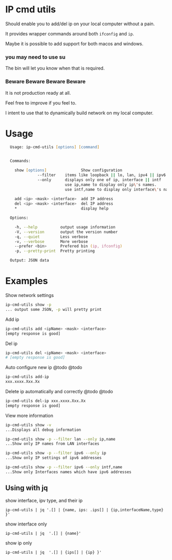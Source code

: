 # IP cmd utils

Should enable you to add/del ip on your local computer without a pain.

It provides wrapper commands around both ```ifconfig``` and ```ip```.

Maybe it is possible to add support for both macos and windows. 

### you may need to use su

The bin will let you know when that is required.


### Beware Beware Beware Beware

It is not production ready at all. 

Feel free to improve if you feel to. 

I intent to use that to dynamically build network on my local computer.


# Usage

```zsh
  Usage: ip-cmd-utils [options] [command]


  Commands:

    show [options]               Show configuration
              --filter    items like loopback || lo, lan, ipv4 || ipv6
              --only      displays only one of ip, interface || intf
                          use ip,name to display only ip\'s names.
                          use intf,name to display only interface\'s names.
              
    add <ip> <mask> <interface>  add IP address
    del <ip> <mask> <interface>  del IP address
    *                            display help

  Options:

    -h, --help          output usage information
    -V, --version       output the version number
    -q, --quiet         Less verbose
    -v, --verbose       More verbose
    --prefer <bin>      Prefered bin (ip, ifconfig)
    -p, --pretty-print  Pretty printing

  Output: JSON data

```

# Examples

Show network settings
```zsh
ip-cmd-utils show -p
... output some JSON, -p will pretty print
```

Add ip
```zsh
ip-cmd-utils add <ipName> <mask> <interface>
[empty response is good]
```

Del ip
```zsh
ip-cmd-utils del <ipName> <mask> <interface>
# [empty response is good]
```

Auto configure new ip @todo @todo
```zsh
ip-cmd-utils add-ip
xxx.xxxx.Xxx.Xx
```

Delete ip automatically and correctly @todo @todo
```zsh
ip-cmd-utils del-ip xxx.xxxx.Xxx.Xx
[empty response is good]
```

View more information
```zsh
ip-cmd-utils show -v
...Displays all debug information
```

```zsh
ip-cmd-utils show -p --filter lan --only ip,name
...Show only IP names from LAN interfaces
```

```zsh
ip-cmd-utils show -p --filter ipv6 --only ip
...Show only IP settings of ipv6 addresses
```

```zsh
ip-cmd-utils show -p --filter ipv6 --only intf,name
...Show only Interfaces names which have ipv6 addresses
```



## Using with jq

show interface, ipv type, and their ip
```
ip-cmd-utils | jq '.[] | {name, ips: .ips[] | {ip,interfaceName,type} }'
```

show interface only
```
ip-cmd-utils | jq  '.[] | {name}'
```

show ip only
```
ip-cmd-utils | jq  '.[] | {ips[] | {ip} }'
```